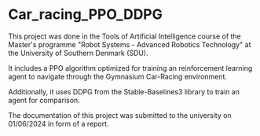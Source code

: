 # Car_racing_PPO_DDPG

This project was done in the Tools of Artificial Intelligence course of the Master's programme "Robot Systems - Advanced Robotics Technology" at the University of Southern Denmark (SDU).

It includes a PPO algorithm optimized for training an reinforcement learning agent to navigate through the Gymnasium Car-Racing environment. 

Additionally, it uses DDPG from the Stable-Baselines3 library to train an agent for comparison.

The documentation of this project was submitted to the university on 01/06/2024 in form of a report.
